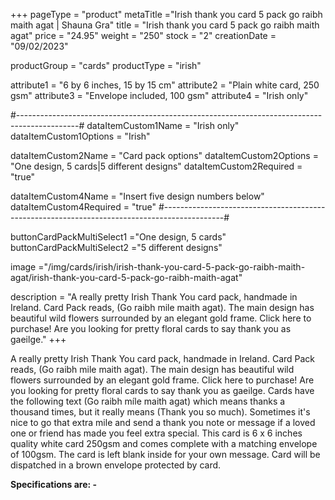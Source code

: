 +++
pageType = "product"
metaTitle ="Irish thank you card 5 pack go raibh maith agat | Shauna Gra"
title = "Irish thank you card 5 pack go raibh maith agat"
price = "24.95"
weight = "250"
stock = "2"
creationDate = "09/02/2023"

productGroup = "cards"
productType = "irish"
 
attribute1 = "6 by 6 inches, 15 by 15 cm" 
attribute2 = "Plain white card, 250 gsm"
attribute3 = "Envelope included, 100 gsm"
attribute4 = "Irish only"
 
#---------------------------------------------------------------------------------------------#
dataItemCustom1Name = "Irish only"
dataItemCustom1Options = "Irish"

dataItemCustom2Name = "Card pack options"
dataItemCustom2Options = "One design, 5 cards|5 different designs"
dataItemCustom2Required = "true"

dataItemCustom4Name = "Insert five design numbers below"
dataItemCustom4Required = "true"
#---------------------------------------------------------------------------------------------#

buttonCardPackMultiSelect1 ="One design, 5 cards"
buttonCardPackMultiSelect2 ="5 different designs"


image ="/img/cards/irish/irish-thank-you-card-5-pack-go-raibh-maith-agat/irish-thank-you-card-5-pack-go-raibh-maith-agat"


 
description = "A really pretty Irish Thank You card pack, handmade in Ireland. Card Pack reads, (Go raibh mile maith agat). The main design has beautiful wild flowers surrounded by an elegant gold frame. Click here to purchase! Are you looking for pretty floral cards to say thank you as gaeilge."
+++

A really pretty Irish Thank You card pack, handmade in Ireland. Card Pack reads, (Go raibh mile maith agat). The main design has beautiful wild flowers surrounded by an elegant gold frame. Click here to purchase! Are you looking for pretty floral cards to say thank you as gaeilge. Cards have the following text (Go raibh míle maith agat) which means thanks a thousand times, but it really means (Thank you so much). Sometimes it's nice to go that extra mile and send a thank you note or message if a loved one or friend has made you feel extra special. This card is 6 x 6 inches quality white card 250gsm and comes complete with a matching envelope of 100gsm. The card is left blank inside for your own message. Card will be dispatched in a brown envelope protected by card.

**Specifications are: -**

